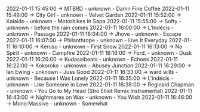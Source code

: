 2022-01-11 15:45:00 -> MTBRD - unknown - Damn Fine Coffee
2022-01-11 15:49:00 -> City Girl - unknown - Velvet Garden
2022-01-11 15:52:00 -> Kalaido - unknown - Motorbikes In Sapa
2022-01-11 15:55:00 -> Softy - unknown - before the rain comes
2022-01-11 16:00:00 -> L’Indécis - unknown - Passage
2022-01-11 16:04:00 -> Jhove - unknown - Escape
2022-01-11 16:07:00 -> Philanthrope - unknown - Live It Everyday
2022-01-11 16:10:00 -> Kerusu - unknown - First Snow
2022-01-11 16:13:00 -> No Spirit - unknown - Campfire
2022-01-11 16:16:00 -> Ford. - unknown - Dusk
2022-01-11 16:20:00 -> Kudasaibeats - unknown - Echoes
2022-01-11 16:22:00 -> Kokoroko - unknown - Abusey Junction
2022-01-11 16:29:00 -> Ian Ewing - unknown - Juss Good
2022-01-11 16:33:00 -> ward wills - unknown - Because I Was Lonely
2022-01-11 16:35:00 -> L'indécis - unknown - Like Someone in Love
2022-01-11 16:38:00 -> Reginald Chapman - unknown - You Go to My Head (Stro Elliot Remix Instrumental)
2022-01-11 16:43:00 -> Nightmares on Wax - unknown - You Wish
2022-01-11 16:46:00 -> Mono:Massive - unknown - Somewhat
